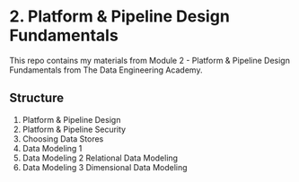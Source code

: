 # 2. Platform & Pipeline Design Fundamentals
This repo contains my materials from Module 2 - Platform & Pipeline Design Fundamentals from The Data Engineering Academy.

## Structure
1. Platform & Pipeline Design
2. Platform & Pipeline Security
3. Choosing Data Stores
4. Data Modeling 1
5. Data Modeling 2 Relational Data Modeling
6. Data Modeling 3 Dimensional Data Modeling
